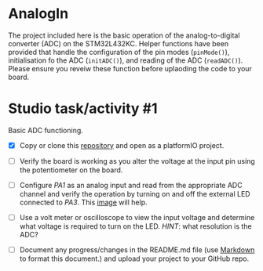 # AnalogIn

The project included here is the basic operation of the analog-to-digital converter (ADC) on the STM32L432KC.
Helper functions have been provided that handle the configuration of the pin modes (`pinMode()`), initialisation fo the ADC (`initADC()`), and reading of the ADC (`readADC()`).
Please ensure you reveiw these function before uplaoding the code to your board.

# Studio task/activity #1

Basic ADC functioning.

- [X] Copy or clone this [repository](https://github.com/paulTUDublin/AnalogIn) and open as a platformIO project.
- [ ] Verify the board is working as you alter the voltage at the input pin using the potentiometer on the board.
- [ ] Configure *PA1* as an analog input and read from the appropriate ADC channel and verify the operation by turning on and off the external LED connected to *PA3*. This [image](https://brightspace.tudublin.ie/d2l/le/content/384173/viewContent/3327044/View) will help.
- [ ] Use a volt meter or oscilloscope to view the input voltage and determine what voltage is required to turn on the LED. *HINT*: what resolution is the ADC?
- [ ] Document any progress/changes in the README.md file (use [Markdown](https://www.markdownguide.org/cheat-sheet/) to format this document.) and upload your project to your GitHub repo. 


